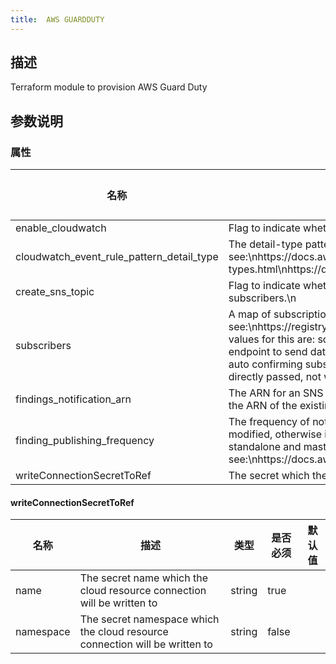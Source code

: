 ```yaml
---
title:  AWS GUARDDUTY
---
```


## 描述

Terraform module to provision AWS Guard Duty

## 参数说明


### 属性

 名称 | 描述 | 类型 | 是否必须 | 默认值 
 ------------ | ------------- | ------------- | ------------- | ------------- 
 enable_cloudwatch | Flag to indicate whether an CloudWatch logging should be enabled for GuardDuty\n | bool | false |  
 cloudwatch_event_rule_pattern_detail_type | The detail-type pattern used to match events that will be sent to SNS.\n\nFor more information, see:\nhttps://docs.aws.amazon.com/AmazonCloudWatch/latest/events/CloudWatchEventsandEventPatterns.html\nhttps://docs.aws.amazon.com/eventbridge/latest/userguide/event-types.html\nhttps://docs.aws.amazon.com/guardduty/latest/ug/guardduty_findings_cloudwatch.html\n | string | false |  
 create_sns_topic | Flag to indicate whether an SNS topic should be created for notifications.\nIf you want to send findings to a new SNS topic, set this to true and provide a valid configuration for subscribers.\n | bool | false |  
 subscribers | A map of subscription configurations for SNS topics\n\nFor more information, see:\nhttps://registry.terraform.io/providers/hashicorp/aws/latest/docs/resources/sns_topic_subscription#argument-reference\n\nprotocol:\n  The protocol to use. The possible values for this are: sqs, sms, lambda, application. (http or https are partially\n  supported, see link) (email is an option but is unsupported in terraform, see link).\nendpoint:\n  The endpoint to send data to, the contents will vary with the protocol. (see link for more information)\nendpoint_auto_confirms:\n  Boolean indicating whether the end point is capable of auto confirming subscription e.g., PagerDuty. Default is\n  false\nraw_message_delivery:\n  Boolean indicating whether or not to enable raw message delivery (the original message is directly passed, not wrapped in JSON with the original message in the message property).\n  Default is false\n | map(object({\n    protocol               = string\n    endpoint               = string\n    endpoint_auto_confirms = bool\n    raw_message_delivery   = bool\n  })) | false |  
 findings_notification_arn | The ARN for an SNS topic to send findings notifications to. This is only used if create_sns_topic is false.\nIf you want to send findings to an existing SNS topic, set the value of this to the ARN of the existing topic and set\ncreate_sns_topic to false.\n | string | false |  
 finding_publishing_frequency | The frequency of notifications sent for finding occurrences. If the detector is a GuardDuty member account, the value\nis determined by the GuardDuty master account and cannot be modified, otherwise it defaults to SIX_HOURS.\n\nFor standalone and GuardDuty master accounts, it must be configured in Terraform to enable drift detection.\nValid values for standalone and master accounts: FIFTEEN_MINUTES, ONE_HOUR, SIX_HOURS."\n\nFor more information, see:\nhttps://docs.aws.amazon.com/guardduty/latest/ug/guardduty_findings_cloudwatch.html#guardduty_findings_cloudwatch_notification_frequency\n | string | false |  
 writeConnectionSecretToRef | The secret which the cloud resource connection will be written to | [writeConnectionSecretToRef](#writeConnectionSecretToRef) | false |  


#### writeConnectionSecretToRef

 名称 | 描述 | 类型 | 是否必须 | 默认值 
 ------------ | ------------- | ------------- | ------------- | ------------- 
 name | The secret name which the cloud resource connection will be written to | string | true |  
 namespace | The secret namespace which the cloud resource connection will be written to | string | false |  
